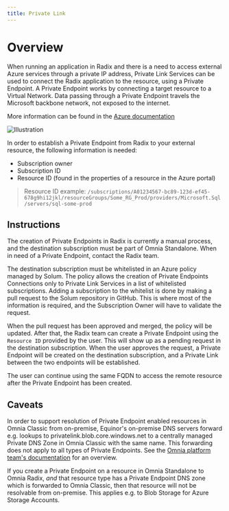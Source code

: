 ```yaml
---
title: Private Link
---
```


# Overview

When running an application in Radix and there is a need to access external Azure services through a private IP address, Private Link Services can be used to connect the Radix application to the resource, using a Private Endpoint. A Private Endpoint works by connecting a target resource to a Virtual Network. Data passing through a Private Endpoint travels the Microsoft backbone network, not exposed to the internet. 

More information can be found in the [Azure documentation](https://learn.microsoft.com/en-us/azure/private-link/private-link-service-overview)

![Illustration](https://learn.microsoft.com/en-us/azure/private-link/media/private-link-service-overview/private-link-service-workflow-expanded.png#lightbox)

In order to establish a Private Endpoint from Radix to your external resource, the following information is needed:

- Subscription owner
- Subscription ID
- Resource ID (found in the properties of a resource in the Azure portal)

> Resource ID example: `/subscriptions/A01234567-bc89-123d-ef45-678g9hi12jkl/resourceGroups/Some_RG_Prod/providers/Microsoft.Sql/servers/sql-some-prod`

## Instructions

The creation of Private Endpoints in Radix is currently a manual process, and the destination subscription must be part of Omnia Standalone. When in need of a Private Endpoint, contact the Radix team.

The destination subscription must be whitelisted in an Azure policy managed by Solum. The policy allows the creation of Private Endpoints Connections only to Private Link Services in a list of whitelisted subscriptions.
Adding a subscription to the whitelist is done by making a pull request to the Solum repository in GitHub. This is where most of the information is required, and the Subscription Owner will have to validate the request.

When the pull request has been approved and merged, the policy will be updated. After that, the Radix team can create a Private Endpoint using the `Resource ID` provided by the user. This will show up as a pending request in the destination subscription. When the user approves the request, a Private Endpoint will be created on the destination subscription, and a Private Link between the two endpoints will be established.

The user can continue using the same FQDN to access the remote resource after the Private Endpoint has been created.

## Caveats

In order to support resolution of Private Endpoint enabled resources in Omnia Classic from on-premise, Equinor's on-premise DNS servers forward e.g. lookups to privatelink.blob.core.windows.net to a centrally managed Private DNS Zone in Omnia Classic with the same name. This forwarding does not apply to all types of Private Endpoints. See the [Omnia platform team's documentation](https://docs.omnia.equinor.com/products/classic/PrivateEndpoints-documentation-for-AppTeams/#omnia-classic-private-endpoint-implementation) for an overview.

If you create a Private Endpoint on a resource in Omnia Standalone to Omnia Radix, *and* that resource type has a Private Endpoint DNS zone which is forwarded to Omnia Classic, then that resource will not be resolvable from on-premise. This applies e.g. to Blob Storage for Azure Storage Accounts.